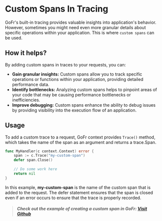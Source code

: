 # Custom Spans In Tracing

GoFr's built-in tracing provides valuable insights into application's behavior. However, sometimes you might need 
even more granular details about specific operations within your application. This is where `custom spans` can be used.

## How it helps?
By adding custom spans in traces to your requests, you can:

- **Gain granular insights:** Custom spans allow you to track specific operations or functions within your application, 
     providing detailed performance data.
- **Identify bottlenecks:** Analyzing custom spans helps to pinpoint areas of your code that may be causing 
      performance bottlenecks or inefficiencies.
- **Improve debugging:** Custom spans enhance the ability to debug issues by providing visibility into the execution 
      flow of an application.

## Usage

To add a custom trace to a request, GoFr context provides `Trace()` method, which takes the name of the span as an argument 
and returns a trace.Span. 

```go
func MyHandler(c context.Context) error {
    span := c.Trace("my-custom-span")
    defer span.Close()
    
    // Do some work here
    return nil
}
```

In this example, **my-custom-span** is the name of the custom span that is added to the request.
The defer statement ensures that the span is closed even if an error occurs to ensure that the trace is properly recorded.

> ##### Check out the example of creating a custom span in GoFr: [Visit Github](https://github.com/gofr-dev/gofr/blob/development/examples/http-server/main.go#L58)
